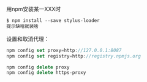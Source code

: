 用npm安装某一XXX时
```js
$ npm install --save stylus-loader
提示缺啥就装啥
```

设置和取消代理：

```js
npm config set proxy=http://127.0.0.1:8087
npm config set registry=http://registry.npmjs.org

npm config delete proxy
npm config delete https-proxy
```

